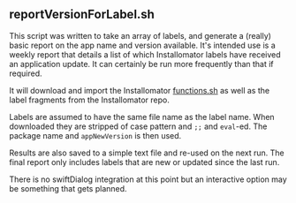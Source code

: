 ## reportVersionForLabel.sh

This script was written to take an array of labels, and generate a (really) basic report on the app name and version available. It's intended use is a weekly report that details a list of which Installomator labels have received an application update. It can certainly be run more frequently than that if required.

It will download and import the Installomator [functions.sh](https://github.com/Installomator/Installomator/blob/main/fragments/functions.sh) as well as the label fragments from the Installomator repo.

Labels are assumed to have the same file name as the label name. When downloaded they are stripped of case pattern and `;;` and `eval`-ed. The package name and `appNewVersion` is then used.

Results are also saved to a simple text file and re-used on the next run. The final report only includes labels that are new or updated since the last run.

There is no swiftDialog integration at this point but an interactive option may be something that gets planned.
